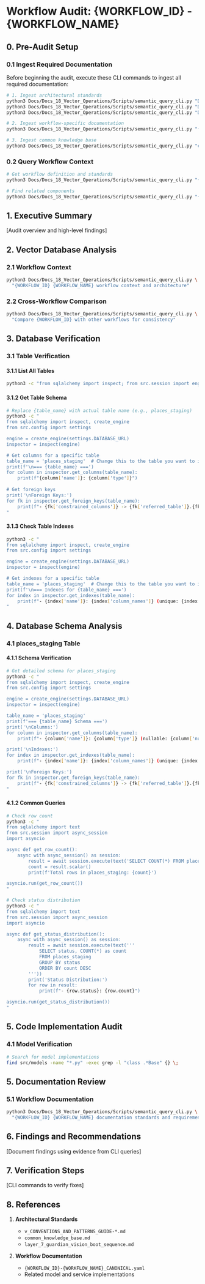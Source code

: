 # Workflow Audit: {WORKFLOW_ID} - {WORKFLOW_NAME}

## 0. Pre-Audit Setup

### 0.1 Ingest Required Documentation

Before beginning the audit, execute these CLI commands to ingest all required documentation:

```bash
# 1. Ingest architectural standards
python3 Docs/Docs_18_Vector_Operations/Scripts/semantic_query_cli.py "Docs/CONSOLIDATION_WORKSPACE/Layer1_Models_Enums/v_Layer-1.1-Models_Enums_Blueprint.md"
python3 Docs/Docs_18_Vector_Operations/Scripts/semantic_query_cli.py "Docs/CONSOLIDATION_WORKSPACE/Layer2_Schemas/v_Layer-2.1-Schemas_Blueprint.md"
python3 Docs/Docs_18_Vector_Operations/Scripts/semantic_query_cli.py "Docs/CONSOLIDATION_WORKSPACE/Layer3_Routers/v_Layer-3.1-Routers_Blueprint.md"

# 2. Ingest workflow-specific documentation
python3 Docs/Docs_18_Vector_Operations/Scripts/semantic_query_cli.py "{WORKFLOW_ID}-{WORKFLOW_NAME}_CANONICAL.yaml"

# 3. Ingest common knowledge base
python3 Docs/Docs_18_Vector_Operations/Scripts/semantic_query_cli.py "common_knowledge_base.md"
```

### 0.2 Query Workflow Context

```bash
# Get workflow definition and standards
python3 Docs/Docs_18_Vector_Operations/Scripts/semantic_query_cli.py "{WORKFLOW_ID} {WORKFLOW_NAME} workflow definition and standards"

# Find related components
python3 Docs/Docs_18_Vector_Operations/Scripts/semantic_query_cli.py "{WORKFLOW_ID} {WORKFLOW_NAME} related models, services, and routers"
```

## 1. Executive Summary

[Audit overview and high-level findings]

## 2. Vector Database Analysis

### 2.1 Workflow Context
```bash
python3 Docs/Docs_18_Vector_Operations/Scripts/semantic_query_cli.py \
  "{WORKFLOW_ID} {WORKFLOW_NAME} workflow context and architecture"
```

### 2.2 Cross-Workflow Comparison
```bash
python3 Docs/Docs_18_Vector_Operations/Scripts/semantic_query_cli.py \
  "Compare {WORKFLOW_ID} with other workflows for consistency"
```

## 3. Database Verification

### 3.1 Table Verification

#### 3.1.1 List All Tables
```bash
python3 -c "from sqlalchemy import inspect; from src.session import engine; inspector = inspect(engine); print('\n'.join(inspector.get_table_names()))"
```

#### 3.1.2 Get Table Schema
```bash
# Replace {table_name} with actual table name (e.g., places_staging)
python3 -c "
from sqlalchemy import inspect, create_engine
from src.config import settings

engine = create_engine(settings.DATABASE_URL)
inspector = inspect(engine)

# Get columns for a specific table
table_name = 'places_staging'  # Change this to the table you want to inspect
print(f'\n=== {table_name} ===')
for column in inspector.get_columns(table_name):
    print(f"{column['name']}: {column['type']}")
    
# Get foreign keys
print('\nForeign Keys:')
for fk in inspector.get_foreign_keys(table_name):
    print(f"- {fk['constrained_columns']} -> {fk['referred_table']}.{fk['referred_columns']}")
"
```

#### 3.1.3 Check Table Indexes
```bash
python3 -c "
from sqlalchemy import inspect, create_engine
from src.config import settings

engine = create_engine(settings.DATABASE_URL)
inspector = inspect(engine)

# Get indexes for a specific table
table_name = 'places_staging'  # Change this to the table you want to inspect
print(f'\n=== Indexes for {table_name} ===')
for index in inspector.get_indexes(table_name):
    print(f"- {index['name']}: {index['column_names']} (unique: {index.get('unique', False)})")
"
```

## 4. Database Schema Analysis

### 4.1 places_staging Table

#### 4.1.1 Schema Verification
```bash
# Get detailed schema for places_staging
python3 -c "
from sqlalchemy import inspect, create_engine
from src.config import settings

engine = create_engine(settings.DATABASE_URL)
inspector = inspect(engine)

table_name = 'places_staging'
print(f'=== {table_name} Schema ===')
print('\nColumns:')
for column in inspector.get_columns(table_name):
    print(f"- {column['name']}: {column['type']} (nullable: {column['nullable']}, default: {column.get('default', None)})")

print('\nIndexes:')
for index in inspector.get_indexes(table_name):
    print(f"- {index['name']}: {index['column_names']} (unique: {index.get('unique', False)})")

print('\nForeign Keys:')
for fk in inspector.get_foreign_keys(table_name):
    print(f"- {fk['constrained_columns']} -> {fk['referred_table']}.{fk['referred_columns']}")
"
```

#### 4.1.2 Common Queries

```bash
# Check row count
python3 -c "
from sqlalchemy import text
from src.session import async_session
import asyncio

async def get_row_count():
    async with async_session() as session:
        result = await session.execute(text('SELECT COUNT(*) FROM places_staging'))
        count = result.scalar()
        print(f'Total rows in places_staging: {count}')

asyncio.run(get_row_count())
"

# Check status distribution
python3 -c "
from sqlalchemy import text
from src.session import async_session
import asyncio

async def get_status_distribution():
    async with async_session() as session:
        result = await session.execute(text('''
            SELECT status, COUNT(*) as count 
            FROM places_staging 
            GROUP BY status
            ORDER BY count DESC
        '''))
        print('Status Distribution:')
        for row in result:
            print(f"- {row.status}: {row.count}")

asyncio.run(get_status_distribution())
"
```

## 5. Code Implementation Audit

### 4.1 Model Verification
```bash
# Search for model implementations
find src/models -name "*.py" -exec grep -l "class .*Base" {} \;
```

## 5. Documentation Review

### 5.1 Workflow Documentation
```bash
python3 Docs/Docs_18_Vector_Operations/Scripts/semantic_query_cli.py \
  "{WORKFLOW_ID} {WORKFLOW_NAME} documentation standards and requirements"
```

## 6. Findings and Recommendations

[Document findings using evidence from CLI queries]

## 7. Verification Steps

[CLI commands to verify fixes]

## 8. References

1. **Architectural Standards**
   - `v_CONVENTIONS_AND_PATTERNS_GUIDE-*.md`
   - `common_knowledge_base.md`
   - `layer_7_guardian_vision_boot_sequence.md`

2. **Workflow Documentation**
   - `{WORKFLOW_ID}-{WORKFLOW_NAME}_CANONICAL.yaml`
   - Related model and service implementations
